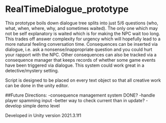 # RealTimeDialogue_prototype

This prototype boils down dialogue tree splits into just 5/6 questions (who, what, when, where, why, and sometimes waited). The only one which may not be self explanatory is waited which is for making the NPC wait too long. This trades off answer complexity for urgency which will hopefully lead to a more natural feeling conversation time. Consequences can be inserted via dialogue, i.e. ask a nonsense/inappropriate question and you could hurt your rapport with the NPC. Other consequences can also be tracked via a consequence manager that keeps records of whether some game events have been triggered via dialogue. This system could work great in a detective/mystery setting.


Script is designed to be placed on every text object so that all creative work can be done in the unity editor.


##Future Directions:
-consequence management system DONE?
-handle player spamming input
-better way to check current than in update?
-develop simple demo level


Developed in Unity version 2021.3.1f1
